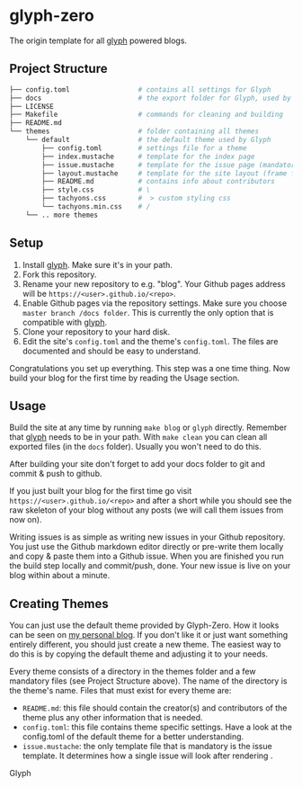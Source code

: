 # glyph-zero

The origin template for all [glyph](https://github.com/dbriemann/glyph) powered blogs.

## Project Structure

```bash
├── config.toml					# contains all settings for Glyph
├── docs						# the export folder for Glyph, used by Github pages
├── LICENSE
├── Makefile					# commands for cleaning and building
├── README.md
└── themes						# folder containing all themes
    └── default					# the default theme used by Glyph
        ├── config.toml			# settings file for a theme
        ├── index.mustache		# template for the index page
        ├── issue.mustache		# template for the issue page (mandatory)
        ├── layout.mustache		# template for the site layout (frame for all other templates)
        ├── README.md			# contains info about contributors
        ├── style.css			# \
        ├── tachyons.css		#  > custom styling css
        └── tachyons.min.css	# /
    └── .. more themes
```

## Setup

1. Install [glyph](https://github.com/dbriemann/glyph). Make sure it's in your path.
2. Fork this repository.
3. Rename your new repository to e.g. "blog". Your Github pages address will be `https://<user>.github.io/<repo>`.
4. Enable Github pages via the repository settings. Make sure you choose `master branch /docs folder`. This is currently the only option that is compatible with [glyph](https://github.com/dbriemann/glyph).
5. Clone your repository to your hard disk.
6. Edit the site's `config.toml` and the theme's `config.toml`. The files are documented and should be easy to understand.

Congratulations you set up everything. This step was a one time thing. Now build your blog for the first time by reading the Usage section.

## Usage

Build the site at any time by running `make blog` or `glyph` directly. Remember that [glyph](https://github.com/dbriemann/glyph) needs to be in your path. With `make clean` you can clean all exported files (in the `docs` folder). Usually you won't need to do this.

After building your site don't forget to add your docs folder to git and commit & push to github.

If you just built your blog for the first time go visit `https://<user>.github.io/<repo>` and after a short while you should see the raw skeleton of your blog without any posts (we will call them issues from now on).

Writing issues is as simple as writing new issues in your Github repository. You just use the Github markdown editor directly or pre-write them locally and copy & paste them into a Github issue. When you are finished you run the build step locally and commit/push, done. Your new issue is live on your blog within about a minute.

## Creating Themes

You can just use the default theme provided by Glyph-Zero. How it looks can be seen on [my personal blog](https://dbriemann.github.io/blog/). If you don't like it or just want something entirely different, you should just create a new theme. The easiest way to do this is by copying the default theme and adjusting it to your needs.

Every theme consists of a directory in the themes folder and a few mandatory files (see Project Structure above). The name of the directory is the theme's name. Files that must exist for every theme are: 

- `README.md`: this file should contain the creator(s) and contributors of the theme plus any other information that is needed.
- `config.toml`: this file contains theme specific settings. Have a look at the config.toml of the default theme for a better understanding.
- `issue.mustache`: the only template file that is mandatory is the issue template. It determines how a single issue will look after rendering .

Glyph


